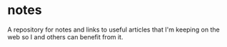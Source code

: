 notes
=====

A repository for notes and links to useful articles that I'm keeping on the web so I and others can benefit from it.
